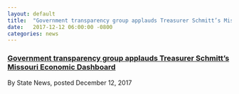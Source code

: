 ```yaml
---
layout: default
title:  "Government transparency group applauds Treasurer Schmitt’s Missouri Economic Dashboard"
date:   2017-12-12 06:00:00 -0800
categories: news
---
```

<h3><a href="http://www.kttn.com/government-transparency-group-applauds-treasurer-schmitts-missouri-economic-dashboard/"
target="_blank">Government transparency group applauds Treasurer Schmitt’s Missouri Economic Dashboard</a>
</h3>

By State News, posted December 12, 2017
